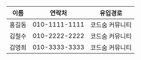|이름|연락처|유입경로|
|---|----|------|
|홍길동|010-1111-1111|코드숨 커뮤니티|
|김철수|010-2222-2222|코드숨 커뮤니티|
|김영희|010-3333-3333|코드숨 커뮤니티|
